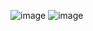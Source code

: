 ![image](https://github.com/user-attachments/assets/7f492995-c5eb-416f-997f-8bd970c3aee9)
![image](https://github.com/user-attachments/assets/a3f71288-ab79-40a0-8764-b3e59222d975)

